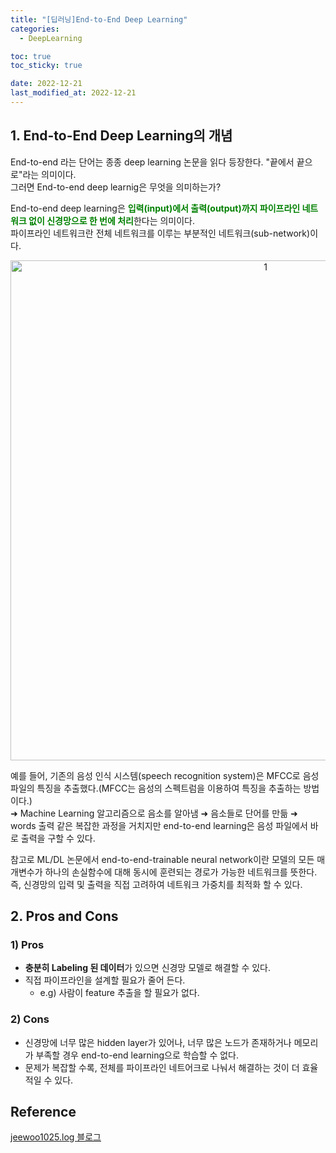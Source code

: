 ```yaml
---
title: "[딥러닝]End-to-End Deep Learning"
categories: 
  - DeepLearning

toc: true
toc_sticky: true

date: 2022-12-21
last_modified_at: 2022-12-21
---
```


## 1. End-to-End Deep Learning의 개념
End-to-end 라는 단어는 종종 deep learning 논문을 읽다 등장한다. "끝에서 끝으로"라는 의미이다.   
그러면 End-to-end deep learnig은 무엇을 의미하는가?  

End-to-end deep learning은 <span style = "color:green">**입력(input)에서 출력(output)까지 파이프라인 네트워크 없이 신경망으로 한 번에 처리**</span>한다는 의미이다.  
파이프라인 네트워크란 전체 네트워크를 이루는 부분적인 네트워크(sub-network)이다.

<p align="center">
<img width="800" alt="1" src="https://images.velog.io/images/jeewoo1025/post/c07c47d5-fc1b-4212-9a08-193646604898/image.png">
</p>

예를 들어, 기존의 음성 인식 시스템(speech recognition system)은 MFCC로 음성 파일의 특징을 추출했다.(MFCC는 음성의 스펙트럼을 이용하여 특징을 추출하는 방법이다.)  
  ➜ Machine Learning 알고리즘으로 음소를 알아냄
  ➜ 음소들로 단어를 만듦
  ➜ words 출력 같은 복잡한 과정을 거치지만 end-to-end learning은 음성 파일에서 바로 출력을 구할 수 있다.

  참고로 ML/DL 논문에서 end-to-end-trainable neural network이란 모델의 모든 매개변수가 하나의 손실함수에 대해 동시에 훈련되는 경로가 가능한 네트워크를 뜻한다.
 즉, 신경망의 입력 및 출력을 직접 고려하여 네트워크 가중치를 최적화 할 수 있다.

## 2. Pros and Cons
### 1) Pros
- **충분히 Labeling 된 데이터**가 있으면 신경망 모델로 해결할 수 있다.
- 직접 파이프라인을 설계할 필요가 줄어 든다. 
  - e.g) 사람이 feature 추출을 할 필요가 없다.

### 2) Cons
- 신경망에 너무 많은 hidden layer가 있어나, 너무 많은 노드가 존재하거나 메모리가 부족할 경우 end-to-end learning으로 학습할 수 없다.
- 문제가 복잡할 수록, 전체를 파이프라인 네트어크로 나눠서 해결하는 것이 더 효율적일 수 있다.

## Reference
[jeewoo1025.log 블로그](https://velog.io/@jeewoo1025/What-is-end-to-end-deep-learning)
